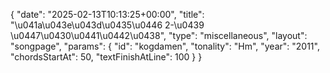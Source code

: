 {
    "date": "2025-02-13T10:13:25+00:00",
    "title": "\u041a\u043e\u043d\u0435\u0446 2-\u0439 \u0447\u0430\u0441\u0442\u0438",
    "type": "miscellaneous",
    "layout": "songpage",
    "params": {
        "id": "kogdamen",
        "tonality": "Hm",
        "year": "2011",
        "chordsStartAt": 50,
        "textFinishAtLine": 100
    }
}